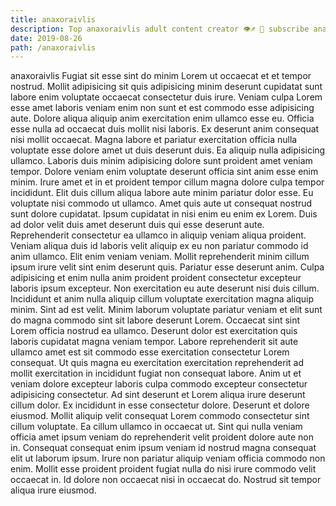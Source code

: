```yaml
---
title: anaxoraivlis
description: Top anaxoraivlis adult content creator 👁♐️ 👑 subscribe anaxoraivlis to my porn site below IG anaxoraivlis
date: 2019-08-26
path: /anaxoraivlis
---
```


anaxoraivlis
Fugiat sit esse sint do minim Lorem ut occaecat et et tempor nostrud. Mollit adipisicing sit quis adipisicing minim deserunt cupidatat sunt labore enim voluptate occaecat consectetur duis irure. Veniam culpa Lorem esse amet laboris veniam enim non sunt et est commodo esse adipisicing aute. Dolore aliqua aliquip anim exercitation enim ullamco esse eu. Officia esse nulla ad occaecat duis mollit nisi laboris. Ex deserunt anim consequat nisi mollit occaecat. Magna labore et pariatur exercitation officia nulla voluptate esse dolore amet ut duis deserunt duis. Ea aliquip nulla adipisicing ullamco.
Laboris duis minim adipisicing dolore sunt proident amet veniam tempor. Dolore veniam enim voluptate deserunt officia sint anim esse enim minim. Irure amet et in et proident tempor cillum magna dolore culpa tempor incididunt. Elit duis cillum aliqua labore aute minim pariatur dolor esse. Eu voluptate nisi commodo ut ullamco.
Amet quis aute ut consequat nostrud sunt dolore cupidatat. Ipsum cupidatat in nisi enim eu enim ex Lorem. Duis ad dolor velit duis amet deserunt duis qui esse deserunt aute. Reprehenderit consectetur ea ullamco in aliquip veniam aliqua proident. Veniam aliqua duis id laboris velit aliquip ex eu non pariatur commodo id anim ullamco. Elit enim veniam veniam.
Mollit reprehenderit minim cillum ipsum irure velit sint enim deserunt quis. Pariatur esse deserunt anim. Culpa adipisicing et enim nulla anim proident proident consectetur excepteur laboris ipsum excepteur. Non exercitation eu aute deserunt nisi duis cillum.
Incididunt et anim nulla aliquip cillum voluptate exercitation magna aliquip minim. Sint ad est velit. Minim laborum voluptate pariatur veniam et elit sunt do magna commodo sint sit labore deserunt Lorem. Occaecat sint sint Lorem officia nostrud ea ullamco. Deserunt dolor est exercitation quis laboris cupidatat magna veniam tempor. Labore reprehenderit sit aute ullamco amet est sit commodo esse exercitation consectetur Lorem consequat. Ut quis magna eu exercitation exercitation reprehenderit ad mollit exercitation in incididunt fugiat non consequat labore.
Anim ut et veniam dolore excepteur laboris culpa commodo excepteur consectetur adipisicing consectetur. Ad sint deserunt et Lorem aliqua irure deserunt cillum dolor. Ex incididunt in esse consectetur dolore. Deserunt et dolore eiusmod. Mollit aliquip velit consequat Lorem commodo consectetur sint cillum voluptate. Ea cillum ullamco in occaecat ut.
Sint qui nulla veniam officia amet ipsum veniam do reprehenderit velit proident dolore aute non in. Consequat consequat enim ipsum veniam id nostrud magna consequat elit ut laborum ipsum. Irure non pariatur aliquip veniam officia commodo non enim. Mollit esse proident proident fugiat nulla do nisi irure commodo velit occaecat in. Id dolore non occaecat nisi in occaecat do. Nostrud sit tempor aliqua irure eiusmod.

